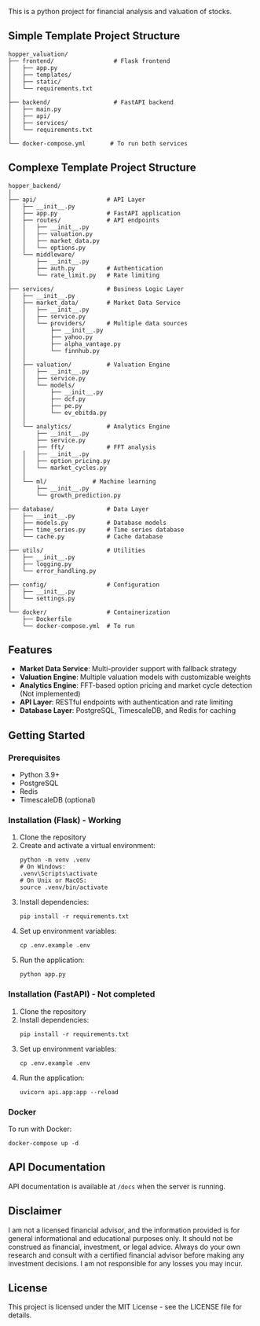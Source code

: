This is a python project for financial analysis and valuation of stocks. 


## Simple Template Project Structure

```
hopper_valuation/
├── frontend/                 # Flask frontend
│   ├── app.py
│   ├── templates/
│   ├── static/
│   └── requirements.txt
│
├── backend/                  # FastAPI backend
│   ├── main.py
│   ├── api/
│   ├── services/
│   └── requirements.txt
│
└── docker-compose.yml       # To run both services

```

## Complexe Template Project Structure

```
hopper_backend/
│
├── api/                    # API Layer
│   ├── __init__.py
│   ├── app.py              # FastAPI application
│   ├── routes/             # API endpoints
│   │   ├── __init__.py
│   │   ├── valuation.py    
│   │   ├── market_data.py  
│   │   └── options.py      
│   └── middleware/
│       ├── __init__.py
│       ├── auth.py         # Authentication
│       └── rate_limit.py   # Rate limiting
│
├── services/               # Business Logic Layer
│   ├── __init__.py
│   ├── market_data/        # Market Data Service
│   │   ├── __init__.py
│   │   ├── service.py      
│   │   └── providers/      # Multiple data sources
│   │       ├── __init__.py
│   │       ├── yahoo.py    
│   │       ├── alpha_vantage.py
│   │       └── finnhub.py  
│   │
│   ├── valuation/          # Valuation Engine
│   │   ├── __init__.py
│   │   ├── service.py      
│   │   └── models/         
│   │       ├── __init__.py
│   │       ├── dcf.py      
│   │       ├── pe.py       
│   │       └── ev_ebitda.py
│   │
│   └── analytics/          # Analytics Engine
│       ├── __init__.py
│       ├── service.py      
│       ├── fft/            # FFT analysis
│   │   ├── __init__.py
│   │   ├── option_pricing.py
│   │   └── market_cycles.py
│   │
│   └── ml/             # Machine learning
│       ├── __init__.py
│       └── growth_prediction.py
│
├── database/               # Data Layer
│   ├── __init__.py
│   ├── models.py           # Database models
│   ├── time_series.py      # Time series database
│   └── cache.py            # Cache database
│
├── utils/                  # Utilities
│   ├── __init__.py
│   ├── logging.py          
│   └── error_handling.py   
│
├── config/                 # Configuration
│   ├── __init__.py
│   └── settings.py         
│
└── docker/                 # Containerization
    ├── Dockerfile
    └── docker-compose.yml  # To run
```

## Features

- **Market Data Service**: Multi-provider support with fallback strategy
- **Valuation Engine**: Multiple valuation models with customizable weights
- **Analytics Engine**: FFT-based option pricing and market cycle detection (Not implemented)
- **API Layer**: RESTful endpoints with authentication and rate limiting
- **Database Layer**: PostgreSQL, TimescaleDB, and Redis for caching

## Getting Started

### Prerequisites

- Python 3.9+
- PostgreSQL
- Redis
- TimescaleDB (optional)

### Installation (Flask) - Working

1. Clone the repository
2. Create and activate a virtual environment:
   ```
   python -m venv .venv
   # On Windows:
   .venv\Scripts\activate
   # On Unix or MacOS:
   source .venv/bin/activate
   ```
3. Install dependencies:
   ```
   pip install -r requirements.txt
   ```
4. Set up environment variables:
   ```
   cp .env.example .env
   ```
5. Run the application:
   ```
   python app.py
   ```   
### Installation (FastAPI) - Not completed

1. Clone the repository
2. Install dependencies:
   ```
   pip install -r requirements.txt
   ```
3. Set up environment variables:
   ```
   cp .env.example .env
   ```
4. Run the application:
   ```
   uvicorn api.app:app --reload
   ```

### Docker

To run with Docker:

```
docker-compose up -d
```

## API Documentation

API documentation is available at `/docs` when the server is running.

## Disclaimer

I am not a licensed financial advisor, and the information provided is for general informational and educational purposes only. It should not be construed as financial, investment, or legal advice. Always do your own research and consult with a certified financial advisor before making any investment decisions. I am not responsible for any losses you may incur.

## License

This project is licensed under the MIT License - see the LICENSE file for details. 